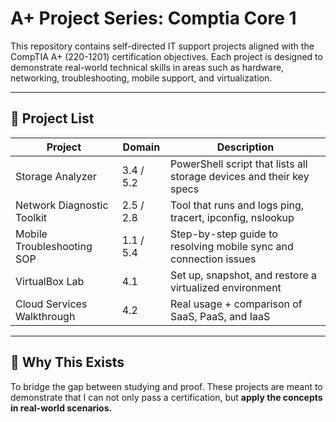 # A+ Project Series: Comptia Core 1

This repository contains self-directed IT support projects aligned with the CompTIA A+ (220-1201) certification objectives. Each project is designed to demonstrate real-world technical skills in areas such as hardware, networking, troubleshooting, mobile support, and virtualization.

---

## 🔧 Project List

| Project | Domain | Description |
|--------|--------|-------------|
| Storage Analyzer | 3.4 / 5.2 | PowerShell script that lists all storage devices and their key specs |
| Network Diagnostic Toolkit | 2.5 / 2.8 | Tool that runs and logs ping, tracert, ipconfig, nslookup |
| Mobile Troubleshooting SOP | 1.1 / 5.4 | Step-by-step guide to resolving mobile sync and connection issues |
| VirtualBox Lab | 4.1 | Set up, snapshot, and restore a virtualized environment |
| Cloud Services Walkthrough | 4.2 | Real usage + comparison of SaaS, PaaS, and IaaS |

---

## 🧠 Why This Exists

To bridge the gap between studying and proof. These projects are meant to demonstrate that I can not only pass a certification, but **apply the concepts in real-world scenarios.**
